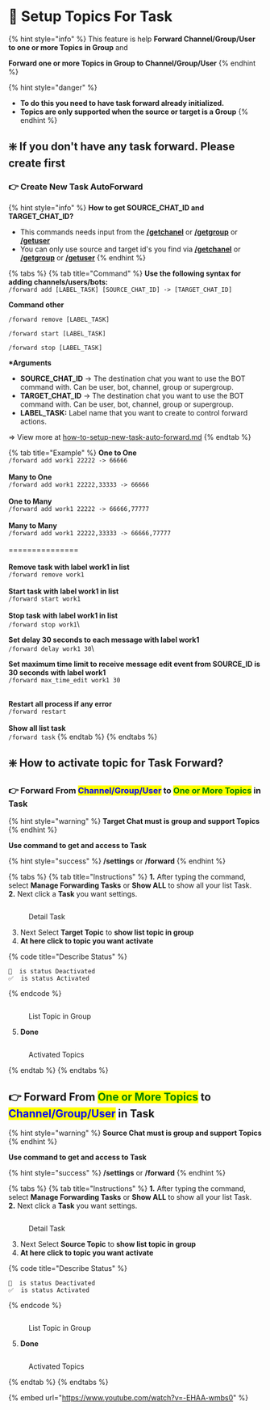 # 💬 Setup Topics For Task

{% hint style="info" %}
This feature is help **Forward Channel/Group/User to one or more Topics in Group** and

**Forward one or more Topics in Group to Channel/Group/User**&#x20;
{% endhint %}

{% hint style="danger" %}
* **To do this you need to have task forward already initialized.**
* **Topics are only supported when the source or target is a Group**
{% endhint %}

## &#x20;❇️ If you don't have any task forward. Please create first

### 👉 Create New Task AutoForward

{% hint style="info" %}
**How to get SOURCE\_CHAT\_ID and TARGET\_CHAT\_ID?**

* This commands needs input from the [**/getchanel**](../guides/get-information-channels-groups-your-account.md) or [**/getgroup**](../guides/get-information-channels-groups-your-account.md) or [**/getuser**](../guides/get-information-channels-groups-your-account.md)
* You can only use source and target id's you find via [**/getchanel**](../guides/get-information-channels-groups-your-account.md) or [**/getgroup**](../guides/get-information-channels-groups-your-account.md) or [**/getuser**](../guides/get-information-channels-groups-your-account.md)
{% endhint %}

{% tabs %}
{% tab title="Command" %}
**Use the following syntax for adding channels/users/bots:**\
`/forward add [LABEL_TASK] [SOURCE_CHAT_ID] -> [TARGET_CHAT_ID]`

**Command other**

`/forward remove [LABEL_TASK]`

`/forward start [LABEL_TASK]`

`/forward stop [LABEL_TASK]`

**\*Arguments**

* **SOURCE\_CHAT\_ID** -> The destination chat you want to use the BOT command with. Can be user, bot, channel, group or supergroup.
* **TARGET\_CHAT\_ID** -> The destination chat you want to use the BOT command with. Can be user, bot, channel, group or supergroup.
* **LABEL\_TASK:** Label name that you want to create to control forward actions.

\=> View more at [how-to-setup-new-task-auto-forward.md](../guides/how-to-setup-new-task-auto-forward.md "mention")
{% endtab %}

{% tab title="Example" %}
**One to One**\
`/forward add work1 22222 -> 66666`\
\
**Many to One**\
`/forward add work1 22222,33333 -> 66666`\
\
**One to Many**\
`/forward add work1 22222 -> 66666,77777`\
\
**Many to Many**\
`/forward add work1 22222,33333 -> 66666,77777`\
\
\===============\
\
**Remove task with label work1 in list**\
`/forward remove work1`\
\
**Start task with label work1 in list**\
`/forward start work1`\
\
**Stop task with label work1 in list**\
`/forward stop work1`\


**Set delay 30 seconds to each message with label work1** \
`/forward delay work1 30`\


**Set maximum time limit to receive message edit event from SOURCE\_ID is 30 seconds with label work1** \
`/forward max_time_edit work1 30`

\
**Restart all process if any error**\
`/forward restart`\
\
**Show all list task**\
`/forward task`
{% endtab %}
{% endtabs %}

## ❇️ How to activate topic for Task Forward?&#x20;

### 👉 Forward From <mark style="color:blue;">Channel/Group/User</mark> to <mark style="color:green;">One or More Topics</mark> in Task

{% hint style="warning" %}
**Target Chat must is group and support Topics**
{% endhint %}

**Use command to get and access to Task**

{% hint style="success" %}
**/settings** or **/forward**
{% endhint %}

{% tabs %}
{% tab title="Instructions" %}
**1.** After typing the command, select **Manage Forwarding Tasks** or **Show ALL** to show all your list Task.\
**2.** Next click a **Task**  you want settings.

<figure><img src="../.gitbook/assets/image (1) (1) (1) (1).png" alt=""><figcaption><p>Detail Task</p></figcaption></figure>

3. Next Select **Target Topic** to **show list topic in group**
4. **At here click to topic you want activate**

{% code title="Describe Status" %}
```
🚫  is status Deactivated
✅  is status Activated
```
{% endcode %}

<figure><img src="../.gitbook/assets/image (2) (1).png" alt=""><figcaption><p>List Topic in Group</p></figcaption></figure>

5. **Done**

<figure><img src="../.gitbook/assets/ezgif-2-6c3cffa4f6 (1).gif" alt=""><figcaption><p>Activated Topics</p></figcaption></figure>
{% endtab %}
{% endtabs %}

## 👉 Forward From <mark style="color:green;">One or More Topics</mark> to <mark style="color:blue;">Channel/Group/User</mark> in Task

{% hint style="warning" %}
**Source Chat must is group and support Topics**
{% endhint %}

**Use command to get and access to Task**

{% hint style="success" %}
**/settings** or **/forward**
{% endhint %}

{% tabs %}
{% tab title="Instructions" %}
**1.** After typing the command, select **Manage Forwarding Tasks** or **Show ALL** to show all your list Task.\
**2.** Next click a **Task**  you want settings.

<figure><img src="../.gitbook/assets/image (1) (1) (1) (1).png" alt=""><figcaption><p>Detail Task</p></figcaption></figure>

3. Next Select **Source Topic** to **show list topic in group**
4. **At here click to topic you want activate**

{% code title="Describe Status" %}
```
🚫  is status Deactivated
✅  is status Activated
```
{% endcode %}

<figure><img src="../.gitbook/assets/image (3).png" alt=""><figcaption><p>List Topic in Group</p></figcaption></figure>

5. **Done**

<figure><img src="../.gitbook/assets/ezgif-2-b735eb92c8.gif" alt=""><figcaption><p>Activated Topics</p></figcaption></figure>
{% endtab %}
{% endtabs %}

{% embed url="https://www.youtube.com/watch?v=-EHAA-wmbs0" %}
